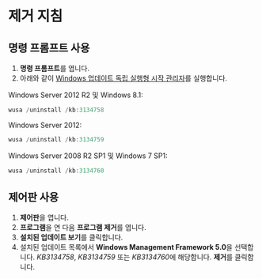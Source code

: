 # <a name="uninstallation-instructions"></a>제거 지침

## <a name="using-command-prompt"></a>명령 프롬프트 사용
1.  **명령 프롬프트**를 엽니다.
2.  아래와 같이 [Windows 업데이트 독립 실행형 시작 관리자](https://support.microsoft.com/en-us/kb/934307)를 실행합니다.

Windows Server 2012 R2 및 Windows 8.1:
```powershell
wusa /uninstall /kb:3134758
```
Windows Server 2012:
```powershell
wusa /uninstall /kb:3134759
```
Windows Server 2008 R2 SP1 및 Windows 7 SP1:
```powershell
wusa /uninstall /kb:3134760
```

## <a name="using-control-panel"></a>제어판 사용
1.  **제어판**을 엽니다.
2.  **프로그램**을 연 다음 **프로그램 제거**를 엽니다.
3.  **설치된 업데이트 보기**를 클릭합니다.
4.  설치된 업데이트 목록에서 **Windows Management Framework 5.0**을 선택합니다. *KB3134758*, *KB3134759* 또는 *KB3134760*에 해당합니다. **제거**를 클릭합니다.
